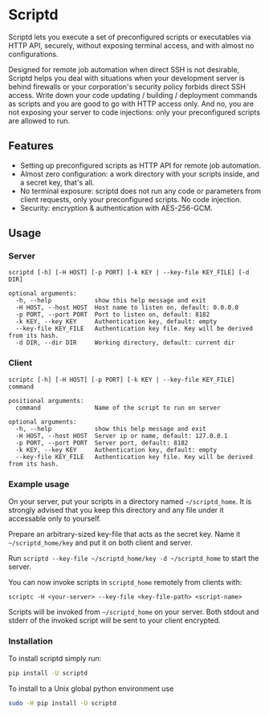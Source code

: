 # Scriptd

Scriptd lets you execute a set of preconfigured scripts or executables via HTTP API, securely, without exposing terminal access, and with almost no configurations.

Designed for remote job automation when direct SSH is not desirable, Scriptd helps you deal with situations when your development server is behind firewalls or your corporation's security policy forbids direct SSH access. Write down your code updating / building / deployment commands as scripts and you are good to go with HTTP access only. And no, you are not exposing your server to code injections: only your preconfigured scripts are allowed to run.

## Features

- Setting up preconfigured scripts as HTTP API for remote job automation.
- Almost zero configuration: a work directory with your scripts inside, and a secret key, that's all.
- No terminal exposure: scriptd does not run any code or parameters from client requests, only your preconfigured scripts. No code injection.
- Security: encryption & authentication with AES-256-GCM.

## Usage

### Server

```
scriptd [-h] [-H HOST] [-p PORT] [-k KEY | --key-file KEY_FILE] [-d DIR]

optional arguments:
  -h, --help            show this help message and exit
  -H HOST, --host HOST  Host name to listen on, default: 0.0.0.0
  -p PORT, --port PORT  Port to listen on, default: 8182
  -k KEY, --key KEY     Authentication key, default: empty
  --key-file KEY_FILE   Authentication key file. Key will be derived from its hash.
  -d DIR, --dir DIR     Working directory, default: current dir
```

### Client

```
scriptc [-h] [-H HOST] [-p PORT] [-k KEY | --key-file KEY_FILE] command

positional arguments:
  command               Name of the script to run on server

optional arguments:
  -h, --help            show this help message and exit
  -H HOST, --host HOST  Server ip or name, default: 127.0.0.1
  -p PORT, --port PORT  Server port, default: 8182
  -k KEY, --key KEY     Authentication key, default: empty
  --key-file KEY_FILE   Authentication key file. Key will be derived from its hash.
```

### Example usage

On your server, put your scripts in a directory named `~/scriptd_home`. It is strongly advised that you keep this directory and any file under it accessable only to yourself.

Prepare an arbitrary-sized key-file that acts as the secret key. Name it `~/scriptd_home/key` and put it on both client and server.

Run `scriptd --key-file ~/scriptd_home/key -d ~/scriptd_home` to start the server.

You can now invoke scripts in `scriptd_home` remotely from clients with:

```scriptc -H <your-server> --key-file <key-file-path> <script-name>```

 Scripts will be invoked from `~/scriptd_home` on your server. Both stdout and stderr of the invoked script will be sent to your client encrypted.

### Installation

To install scriptd simply run:

```bash
pip install -U scriptd 
```

To install to a Unix global python environment use 

```bash
sudo -H pip install -U scriptd
```
